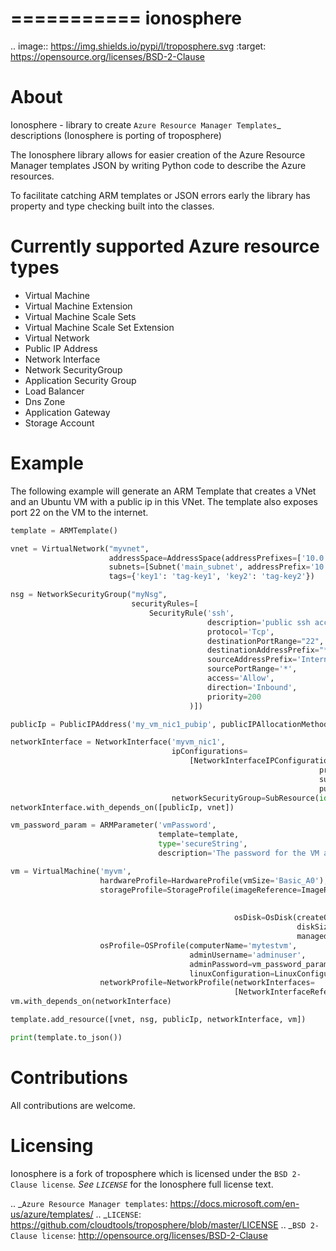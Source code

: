 ===========
ionosphere
===========

.. image:: https://img.shields.io/pypi/l/troposphere.svg
    :target: https://opensource.org/licenses/BSD-2-Clause


About
=====

Ionosphere - library to create `Azure Resource Manager Templates`_ descriptions (Ionosphere is porting of troposphere)

The Ionosphere library allows for easier creation of the Azure Resource Manager templates
JSON by writing Python code to describe the Azure resources. 

To facilitate catching ARM templates or JSON errors early the library has
property and type checking built into the classes.

Currently supported Azure resource types
========================================

- Virtual Machine
- Virtual Machine Extension
- Virtual Machine Scale Sets
- Virtual Machine Scale Set Extension
- Virtual Network
- Public IP Address
- Network Interface
- Network SecurityGroup
- Application Security Group
- Load Balancer
- Dns Zone
- Application Gateway
- Storage Account

Example
=======
The following example will generate an ARM Template that creates a VNet and an Ubuntu VM with a public ip in this VNet.
The template also exposes port 22 on the VM to the internet.

```python
template = ARMTemplate()

vnet = VirtualNetwork("myvnet",
                      addressSpace=AddressSpace(addressPrefixes=['10.0.0.0/24']),
                      subnets=[Subnet('main_subnet', addressPrefix='10.0.0.0/24')],
                      tags={'key1': 'tag-key1', 'key2': 'tag-key2'})

nsg = NetworkSecurityGroup("myNsg",
                           securityRules=[
                               SecurityRule('ssh',
                                            description='public ssh access',
                                            protocol='Tcp',
                                            destinationPortRange="22",
                                            destinationAddressPrefix="*",
                                            sourceAddressPrefix='Internet',
                                            sourcePortRange='*',
                                            access='Allow',
                                            direction='Inbound',
                                            priority=200
                                        )])

publicIp = PublicIPAddress('my_vm_nic1_pubip', publicIPAllocationMethod='dynamic')

networkInterface = NetworkInterface('myvm_nic1',
                                    ipConfigurations=
                                        [NetworkInterfaceIPConfiguration('my_vm_nic1_ip_config',
                                                                     privateIPAllocationMethod='Dynamic',
                                                                     subnet=SubResource(id=vnet.subnet_ref('main_subnet')),
                                                                     publicIPAddress=SubResource(id=publicIp.Ref()))],
                                    networkSecurityGroup=SubResource(id=nsg.Ref()))
networkInterface.with_depends_on([publicIp, vnet])

vm_password_param = ARMParameter('vmPassword',
                                 template=template,
                                 type='secureString',
                                 description='The password for the VM access. User is "adminuser"')

vm = VirtualMachine('myvm',
                    hardwareProfile=HardwareProfile(vmSize='Basic_A0'),
                    storageProfile=StorageProfile(imageReference=ImageReference(publisher='Canonical',
                                                                                offer='UbuntuServer',
                                                                                sku='16.04-LTS'),
                                                  osDisk=OsDisk(createOption='FromImage',
                                                                diskSizeGB=50,
                                                                managedDisk=ManagedDiskParameters(storageAccountType='Standard_LRS'))),
                    osProfile=OSProfile(computerName='mytestvm',
                                        adminUsername='adminuser',
                                        adminPassword=vm_password_param.Ref(),
                                        linuxConfiguration=LinuxConfiguration(disablePasswordAuthentication=False)),
                    networkProfile=NetworkProfile(networkInterfaces=
                                                  [NetworkInterfaceReference(id=networkInterface.Ref())]))
vm.with_depends_on(networkInterface)

template.add_resource([vnet, nsg, publicIp, networkInterface, vm])

print(template.to_json())
```

Contributions
=============
All contributions are welcome.

Licensing
=========

Ionosphere is a fork of troposphere which is licensed under the `BSD 2-Clause license`_.
See `LICENSE`_ for the Ionosphere full license text.


.. _`Azure Resource Manager templates`: https://docs.microsoft.com/en-us/azure/templates/
.. _`LICENSE`: https://github.com/cloudtools/troposphere/blob/master/LICENSE
.. _`BSD 2-Clause license`: http://opensource.org/licenses/BSD-2-Clause
